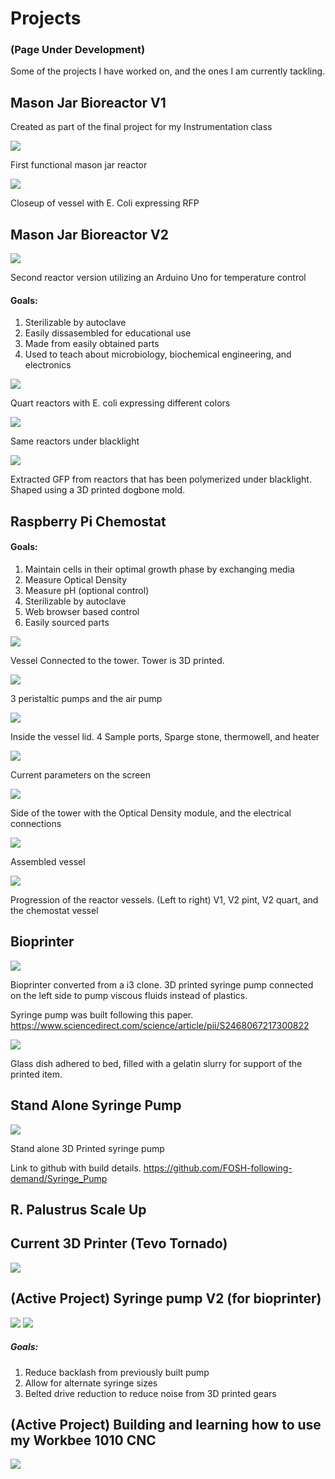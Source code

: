 # Projects
### (Page Under Development)
Some of the projects I have worked on, and the ones I am currently tackling.

## Mason Jar  Bioreactor V1
Created as part of the final project for my Instrumentation class

![](assets/README-e31a08d0.jpg)

First functional mason jar reactor

![](assets/README-92a26e02.jpg)

Closeup of vessel with E. Coli expressing RFP

## Mason Jar Bioreactor V2

![](assets/README-0bb9f751.jpg)

Second reactor version utilizing an Arduino Uno for temperature control
 #### Goals:
 1. Sterilizable by autoclave
 2. Easily dissasembled for educational use
 3. Made from easily obtained parts
 4. Used to teach about microbiology, biochemical engineering, and electronics

![](assets/README-0b7a33d8.jpg)

Quart reactors with E. coli expressing different colors

![](assets/README-1e7e8f98.jpg)

Same reactors under blacklight

![](assets/README-a17d6e33.jpg)

Extracted GFP from reactors that has been polymerized under blacklight. Shaped using a 3D printed dogbone mold.


## Raspberry Pi Chemostat

#### Goals:
1. Maintain cells in their optimal growth phase by exchanging media
2. Measure Optical Density
3. Measure pH (optional control)
4. Sterilizable by autoclave
5. Web browser based control
6. Easily sourced parts

![](assets/README-d1a1bf47.JPG)

Vessel Connected to the tower. Tower is 3D printed.

![](assets/README-e0b1f76f.JPG)

3 peristaltic pumps and the air pump

![](assets/README-9175efb1.JPG)

Inside the vessel lid. 4 Sample ports, Sparge stone, thermowell, and heater

![](assets/README-e83ab4a9.JPG)

Current parameters on the screen

![](assets/README-5146c852.JPG)

Side of the tower with the Optical Density module, and the electrical connections

![](assets/README-bfd02e1f.JPG)

Assembled vessel

![](assets/README-73873263.JPG)

Progression of the reactor vessels. (Left to right) V1, V2 pint, V2 quart, and the chemostat vessel

## Bioprinter

![](assets/README-0fae1e54.jpg)

Bioprinter converted from a i3 clone. 3D printed syringe pump connected on the left side to pump viscous fluids instead of plastics.

Syringe pump was built following this paper. https://www.sciencedirect.com/science/article/pii/S2468067217300822

![](assets/README-7df9f339.png)

Glass dish adhered to bed, filled with a gelatin slurry for support of the printed item.

## Stand Alone Syringe Pump

![](assets/README-1bca026d.jpg)

Stand alone 3D Printed syringe pump

Link to github with build details.
https://github.com/FOSH-following-demand/Syringe_Pump

## R. Palustrus Scale Up

## Current 3D Printer (Tevo Tornado)
![](assets/README-18da0f61.JPG)

## (Active Project) Syringe pump V2 (for bioprinter)
![](assets/README-dea94f38.JPG)
![](assets/README-f6f4ed5b.JPG)
##### Goals:
1. Reduce backlash from previously built pump
2. Allow for alternate syringe sizes
3. Belted drive reduction to reduce noise from 3D printed gears

## (Active Project) Building and learning how to use my Workbee 1010 CNC
![](assets/README-1aacddbb.JPG)
